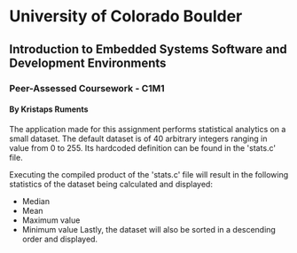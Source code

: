# University of Colorado Boulder
## Introduction to Embedded Systems Software and Development Environments

### Peer-Assessed Coursework - C1M1
#### By Kristaps Ruments

The application made for this assignment performs statistical analytics on a small dataset.
The default dataset is of 40 arbitrary integers ranging in value from 0 to 255. Its hardcoded definition can be found in the 'stats.c' file.

Executing the compiled product of the 'stats.c' file will result in the following statistics of the dataset being calculated and displayed:
 - Median
 - Mean
 - Maximum value
 - Minimum value
Lastly, the dataset will also be sorted in a descending order and displayed.
